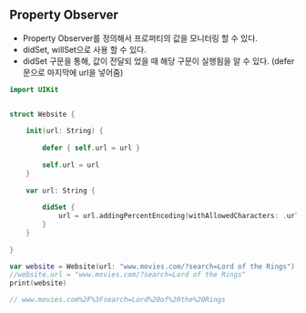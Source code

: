 ## Property Observer 

- Property Observer를 정의해서 프로퍼티의 값을 모니터링 할 수 있다.
- didSet, willSet으로 사용 할 수 있다.
- didSet 구문을 통해, 값이 전달되 었을 때 해당 구문이 실행됨을 알 수 있다. (defer문으로 마지막에 url을 넣어줌)

```swift 
import UIKit


struct Website {
    
    init(url: String) {
        
        defer { self.url = url }
        
        self.url = url
    }
    
    var url: String {
        
        didSet {
            url = url.addingPercentEncoding(withAllowedCharacters: .urlHostAllowed) ?? url
        }
    }
    
}

var website = Website(url: "www.movies.com/?search=Lord of the Rings")
//website.url = "www.movies.com/?search=Lord of the Rings"
print(website)

// www.movies.com%2F%3Fsearch=Lord%20of%20the%20Rings
```
